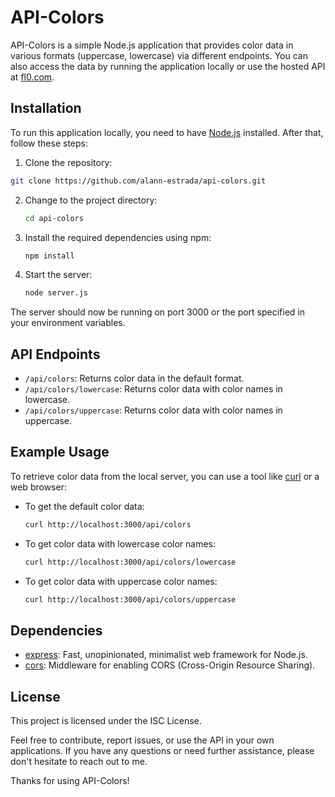 # API-Colors

API-Colors is a simple Node.js application that provides color data in various formats (uppercase, lowercase) via different endpoints. You can also access the data by running the application locally or use the hosted API at [fl0.com](https://api-colors-4t6q-dev.fl0.io/api/colors/).

## Installation

To run this application locally, you need to have [Node.js](https://nodejs.org/) installed. After that, follow these steps:


1. Clone the repository:
  ```bash
  git clone https://github.com/alann-estrada/api-colors.git
  ```

2. Change to the project directory:

   ```bash
   cd api-colors
   ```

3. Install the required dependencies using npm:

   ```bash
   npm install
   ```

4. Start the server:

   ```bash
   node server.js
   ```

The server should now be running on port 3000 or the port specified in your environment variables.

## API Endpoints

- `/api/colors`: Returns color data in the default format.
- `/api/colors/lowercase`: Returns color data with color names in lowercase.
- `/api/colors/uppercase`: Returns color data with color names in uppercase.

## Example Usage

To retrieve color data from the local server, you can use a tool like [curl](https://curl.se/) or a web browser:

- To get the default color data:

  ```bash
  curl http://localhost:3000/api/colors
  ```

- To get color data with lowercase color names:

  ```bash
  curl http://localhost:3000/api/colors/lowercase
  ```

- To get color data with uppercase color names:

  ```bash
  curl http://localhost:3000/api/colors/uppercase
  ```

## Dependencies

- [express](https://www.npmjs.com/package/express): Fast, unopinionated, minimalist web framework for Node.js.
- [cors](https://www.npmjs.com/package/cors): Middleware for enabling CORS (Cross-Origin Resource Sharing).

## License

This project is licensed under the ISC License.

Feel free to contribute, report issues, or use the API in your own applications. If you have any questions or need further assistance, please don't hesitate to reach out to me.

Thanks for using API-Colors!
```
